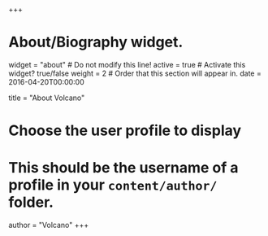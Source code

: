 +++
# About/Biography widget.
widget = "about"  # Do not modify this line!
active = true  # Activate this widget? true/false
weight = 2  # Order that this section will appear in.
date = 2016-04-20T00:00:00

title = "About Volcano"

# Choose the user profile to display
# This should be the username of a profile in your `content/author/` folder.
author = "Volcano"
+++
